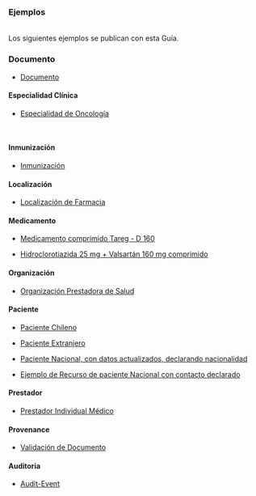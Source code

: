 ### Ejemplos
<br>
Los siguientes ejemplos se publican con esta Guía.
<br>

### Documento
* [Documento](Composition-CompositionClEj.html)<br>

#### Especialidad Clínica

* [Especialidad de Oncología](PractitionerRole-EjemploEspecialidadCL.html)
<br>

#### Inmunización
* [Inmunización](Inmunization-ImmunizationEj.html)<br>

#### Localización
* [Localización de Farmacia](Location-LocalizacionEjemploCL1.html)     

#### Medicamento
* [Medicamento comprimido Tareg - D 160](Medication-MedicamentoCl.html)<br>

* [Hidroclorotiazida 25 mg + Valsartán 160 mg comprimido](Medication-MedicamentoCl-2.html)

#### Organización
* [Organización Prestadora de Salud](StructureDefinition-CoreOrganizacionCl-examples.html)

#### Paciente
* [Paciente Chileno](Patient-PacienteCL.html) <br>

* [Paciente Extranjero](Patient-PacienteCL2.html)<br>

* [Paciente Nacional, con datos actualizados, declarando nacionalidad](Patient-PacienteCl-3.html)

* [Ejemplo de Recurso de paciente Nacional con contacto declarado](Patient-PacienteCl-4.html)

<!--
* [Ejemplo de Recurso de paciente Nacional con contacto declarado y extensión en dirección](Patient-PacienteCl-5.html)
-->

#### Prestador
* [Prestador Individual Médico](StructureDefinition-CorePrestadorCl-examples.html)

#### Provenance
* [Validación de Documento](StructureDefinition-ProvenanceCl-examples.html)

#### Auditoria
* [Audit-Event](AuditEvent-AuditEventEx.html)
